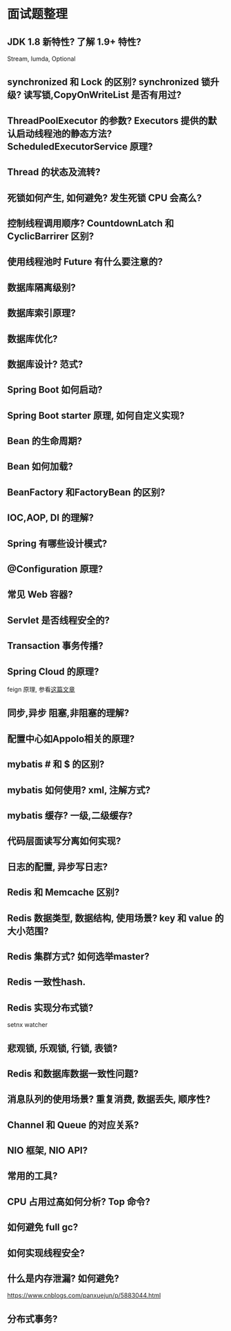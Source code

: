 # 面试题整理

## JDK 1.8 新特性? 了解 1.9+ 特性? 

Stream, lumda, Optional

## synchronized 和 Lock 的区别?  synchronized 锁升级? 读写锁,CopyOnWriteList 是否有用过? 

## ThreadPoolExecutor 的参数? Executors 提供的默认启动线程池的静态方法? ScheduledExecutorService 原理?

## Thread 的状态及流转? 

## 死锁如何产生, 如何避免? 发生死锁 CPU 会高么?

## 控制线程调用顺序? CountdownLatch 和 CyclicBarrirer 区别?

## 使用线程池时 Future 有什么要注意的? 

## 数据库隔离级别? 

## 数据库索引原理?

## 数据库优化? 

## 数据库设计? 范式?

## Spring Boot 如何启动?

## Spring Boot starter 原理, 如何自定义实现?

## Bean 的生命周期? 

## Bean 如何加载? 

## BeanFactory 和FactoryBean 的区别?

## IOC,AOP, DI 的理解?

## Spring 有哪些设计模式?

## @Configuration 原理?

## 常见 Web 容器? 

## Servlet 是否线程安全的?

## Transaction 事务传播? 

## Spring Cloud 的原理? 

feign 原理, 参看[这篇文章](https://www.jianshu.com/p/8c7b92b4396c)

## 同步,异步 阻塞,非阻塞的理解?

## 配置中心如Appolo相关的原理? 

## mybatis # 和 $ 的区别? 

## mybatis 如何使用? xml, 注解方式? 

## mybatis 缓存? 一级,二级缓存?

## 代码层面读写分离如何实现? 

## 日志的配置, 异步写日志?

## Redis 和 Memcache 区别?

## Redis 数据类型, 数据结构, 使用场景? key 和 value 的大小范围?  

## Redis 集群方式? 如何选举master?

## Redis 一致性hash. 

## Redis 实现分布式锁?

setnx
watcher 

## 悲观锁, 乐观锁, 行锁, 表锁? 

## Redis 和数据库数据一致性问题?

## 消息队列的使用场景? 重复消费, 数据丢失, 顺序性?

## Channel 和 Queue 的对应关系? 

## NIO 框架, NIO API?

## 常用的工具?

## CPU 占用过高如何分析? Top 命令? 

## 如何避免 full gc? 

## 如何实现线程安全? 

## 什么是内存泄漏? 如何避免? 

https://www.cnblogs.com/panxuejun/p/5883044.html

## 分布式事务? 

